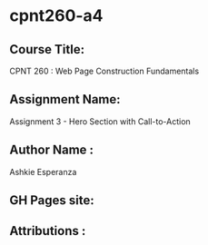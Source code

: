 # cpnt260-a4

## Course Title:
CPNT 260 : Web Page Construction Fundamentals
## Assignment Name:
Assignment 3 - Hero Section with Call-to-Action
## Author Name :
Ashkie Esperanza
## GH Pages site:
## Attributions :
